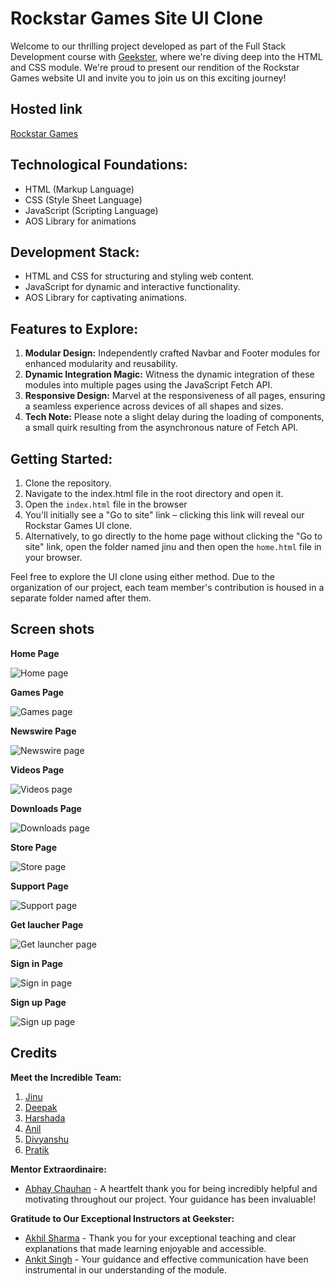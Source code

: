 # Rockstar Games Site UI Clone

Welcome to our thrilling project developed as part of the Full Stack Development course with [Geekster](https://www.geekster.in/), where we're diving deep into the HTML and CSS module. We're proud to present our rendition of the Rockstar Games website UI and invite you to join us on this exciting journey!

## Hosted link

[Rockstar Games](https://jinu-vijayan.github.io/rockstar-games-site-clone/jinu/home/home.html)

## Technological Foundations:

- HTML (Markup Language)
- CSS (Style Sheet Language)
- JavaScript (Scripting Language)
- AOS Library for animations

## Development Stack:

- HTML and CSS for structuring and styling web content.
- JavaScript for dynamic and interactive functionality.
- AOS Library for captivating animations.

## Features to Explore:

1. **Modular Design:** Independently crafted Navbar and Footer modules for enhanced modularity and reusability.
2. **Dynamic Integration Magic:** Witness the dynamic integration of these modules into multiple pages using the JavaScript Fetch API.
3. **Responsive Design:** Marvel at the responsiveness of all pages, ensuring a seamless experience across devices of all shapes and sizes.
4. **Tech Note:** Please note a slight delay during the loading of components, a small quirk resulting from the asynchronous nature of Fetch API.

## Getting Started:

1. Clone the repository.
2. Navigate to the index.html file in the root directory and open it.
3. Open the `index.html` file in the browser
4. You'll initially see a "Go to site" link – clicking this link will reveal our Rockstar Games UI clone.
5. Alternatively, to go directly to the home page without clicking the "Go to site" link, open the folder named jinu and then open the `home.html` file in your browser.

Feel free to explore the UI clone using either method. Due to the organization of our project, each team member's contribution is housed in a separate folder named after them.

## Screen shots

**Home Page**

![Home page](./assets/images/home_page.png)

**Games Page**

![Games page](./assets/images/games_page.png)

**Newswire Page**

![Newswire page](./assets/images/newswire_page.png)

**Videos Page**

![Videos page](./assets/images/video_page.png)

**Downloads Page**

![Downloads page](./assets/images/downloads_page.png)

**Store Page**

![Store page](./assets/images/store_page.png)

**Support Page**

![Support page](./assets/images/support_page.png)

**Get laucher Page**

![Get launcher page](./assets/images/get_launcher_page.png)

**Sign in Page**

![Sign in page](./assets/images/sign_up_page.png)

**Sign up Page**

![Sign up page](./assets/images/sign_in_page.png)

## Credits

**Meet the Incredible Team:**

1. [Jinu](https://www.linkedin.com/in/jinu-vijayan-a3041b15a/)
2. [Deepak](https://www.linkedin.com/in/deepuroyal30?_l=en_US)
3. [Harshada](https://www.linkedin.com/in/harshada-patil-40b13a209/)
4. [Anil](https://www.linkedin.com/in/kundala-anil-kumar-92052a1ba/)
5. [Divyanshu](https://www.linkedin.com/in/divyanshu-pande-3a0434245/)
6. [Pratik](https://www.linkedin.com/in/pratik-magar-6b09782a3/)

**Mentor Extraordinaire:**

- [Abhay Chauhan](https://www.linkedin.com/in/abhay-chauhan-1751a420b/) - A heartfelt thank you for being incredibly helpful and motivating throughout our project. Your guidance has been invaluable!

**Gratitude to Our Exceptional Instructors at Geekster:**

- [Akhil Sharma](https://www.linkedin.com/in/akhil-sh06/) - Thank you for your exceptional teaching and clear explanations that made learning enjoyable and accessible.
- [Ankit Singh](https://www.linkedin.com/in/asingh88029/) - Your guidance and effective communication have been instrumental in our understanding of the module.
